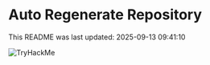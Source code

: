 # Auto Regenerate Repository

This README was last updated: 2025-09-13 09:41:10

 ![TryHackMe](https://tryhackme.com/badge/533634)